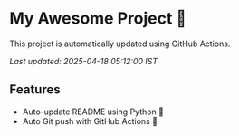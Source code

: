 # My Awesome Project 🚀

This project is automatically updated using GitHub Actions.

_Last updated: 2025-04-18 05:12:00 IST_

## Features
- Auto-update README using Python 🐍
- Auto Git push with GitHub Actions 🤖
